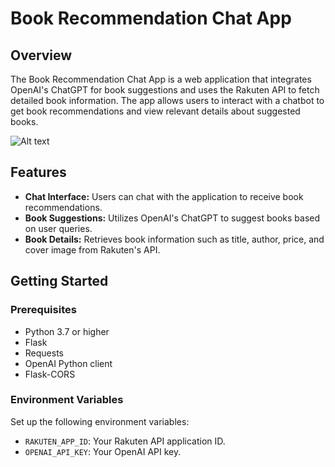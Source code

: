 # Book Recommendation Chat App

## Overview

The Book Recommendation Chat App is a web application that integrates OpenAI's ChatGPT for book suggestions and uses the Rakuten API to fetch detailed book information. The app allows users to interact with a chatbot to get book recommendations and view relevant details about suggested books.

![Alt text](https://github.com/gianisp/rakutenbook-openi/blob/main/20240809_12.46_chrome.gif)

## Features

- **Chat Interface:** Users can chat with the application to receive book recommendations.
- **Book Suggestions:** Utilizes OpenAI's ChatGPT to suggest books based on user queries.
- **Book Details:** Retrieves book information such as title, author, price, and cover image from Rakuten's API.

## Getting Started

### Prerequisites

- Python 3.7 or higher
- Flask
- Requests
- OpenAI Python client
- Flask-CORS

### Environment Variables

Set up the following environment variables:

- `RAKUTEN_APP_ID`: Your Rakuten API application ID.
- `OPENAI_API_KEY`: Your OpenAI API key.


